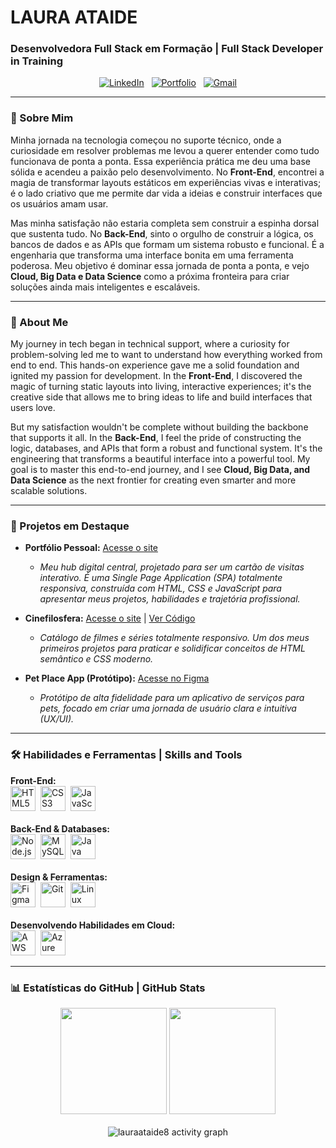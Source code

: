 # LAURA ATAIDE
### Desenvolvedora Full Stack em Formação | Full Stack Developer in Training

<p align="center">
  <a href="https://www.linkedin.com/in/lauraataide91/" target="_blank"><img src="https://img.shields.io/badge/LinkedIn-0077B5?style=for-the-badge&logo=linkedin&logoColor=white" alt="LinkedIn"></a>
  &nbsp;
  <a href="https://lauraataide8.github.io" target="_blank"><img src="https://img.shields.io/badge/Portfólio-97F024?style=for-the-badge&logo=gitea&logoColor=black" alt="Portfolio"></a>
  &nbsp;
  <a href="mailto:lauramartinsataide@gmail.com"><img src="https://img.shields.io/badge/Email-D14836?style=for-the-badge&logo=gmail&logoColor=white" alt="Gmail"></a>
</p>

---

### 👋 Sobre Mim

Minha jornada na tecnologia começou no suporte técnico, onde a curiosidade em resolver problemas me levou a querer entender como tudo funcionava de ponta a ponta. Essa experiência prática me deu uma base sólida e acendeu a paixão pelo desenvolvimento. No **Front-End**, encontrei a magia de transformar layouts estáticos em experiências vivas e interativas; é o lado criativo que me permite dar vida a ideias e construir interfaces que os usuários amam usar.

Mas minha satisfação não estaria completa sem construir a espinha dorsal que sustenta tudo. No **Back-End**, sinto o orgulho de construir a lógica, os bancos de dados e as APIs que formam um sistema robusto e funcional. É a engenharia que transforma uma interface bonita em uma ferramenta poderosa. Meu objetivo é dominar essa jornada de ponta a ponta, e vejo **Cloud, Big Data e Data Science** como a próxima fronteira para criar soluções ainda mais inteligentes e escaláveis.

---

### 👋 About Me

My journey in tech began in technical support, where a curiosity for problem-solving led me to want to understand how everything worked from end to end. This hands-on experience gave me a solid foundation and ignited my passion for development. In the **Front-End**, I discovered the magic of turning static layouts into living, interactive experiences; it's the creative side that allows me to bring ideas to life and build interfaces that users love.

But my satisfaction wouldn't be complete without building the backbone that supports it all. In the **Back-End**, I feel the pride of constructing the logic, databases, and APIs that form a robust and functional system. It's the engineering that transforms a beautiful interface into a powerful tool. My goal is to master this end-to-end journey, and I see **Cloud, Big Data, and Data Science** as the next frontier for creating even smarter and more scalable solutions.

---

### 🚀 Projetos em Destaque

* **Portfólio Pessoal:** [Acesse o site](https://lauraataide8.github.io)
    * *Meu hub digital central, projetado para ser um cartão de visitas interativo. É uma Single Page Application (SPA) totalmente responsiva, construída com HTML, CSS e JavaScript para apresentar meus projetos, habilidades e trajetória profissional.*

* **Cinefilosfera:** [Acesse o site](https://lauraataide8.github.io/cinefilosfera.v2/) | [Ver Código](https://github.com/lauraataide8/cinefilosfera.v2)
    * *Catálogo de filmes e séries totalmente responsivo. Um dos meus primeiros projetos para praticar e solidificar conceitos de HTML semântico e CSS moderno.*

* **Pet Place App (Protótipo):** [Acesse no Figma](https://www.figma.com/proto/Tuu40ijV9A82sYHUUocQ3D/PETPLACE?node-id=156-313&p=f&t=lKJiHIszRP3LTRas-8&scaling=scale-down&content-scaling=responsive&page-id=0%3A1&starting-point-node-id=156%3A313&hide-ui=1)
    * *Protótipo de alta fidelidade para um aplicativo de serviços para pets, focado em criar uma jornada de usuário clara e intuitiva (UX/UI).*

---

### 🛠️ Habilidades e Ferramentas | Skills and Tools

<div align="left">
  <strong>Front-End:</strong><br>
  <img src="https://cdn.jsdelivr.net/gh/devicons/devicon/icons/html5/html5-original.svg" alt="HTML5" width="40" height="40"/>&nbsp;
  <img src="https://cdn.jsdelivr.net/gh/devicons/devicon/icons/css3/css3-original.svg" alt="CSS3" width="40" height="40"/>&nbsp;
  <img src="https://cdn.jsdelivr.net/gh/devicons/devicon/icons/javascript/javascript-original.svg" alt="JavaScript" width="40" height="40"/>
  <br><br>
  <strong>Back-End & Databases:</strong><br>
  <img src="https://cdn.jsdelivr.net/gh/devicons/devicon/icons/nodejs/nodejs-original-wordmark.svg" alt="Node.js" width="40" height="40"/>&nbsp;
  <img src="https://cdn.jsdelivr.net/gh/devicons/devicon/icons/mysql/mysql-original-wordmark.svg" alt="MySQL" width="40" height="40"/>&nbsp;
  <img src="https://cdn.jsdelivr.net/gh/devicons/devicon/icons/java/java-original.svg" alt="Java" width="40" height="40"/>
  <br><br>
  <strong>Design & Ferramentas:</strong><br>
  <img src="https://www.vectorlogo.zone/logos/figma/figma-icon.svg" alt="Figma" width="40" height="40"/>&nbsp;
  <img src="https://cdn.jsdelivr.net/gh/devicons/devicon/icons/git/git-original.svg" alt="Git" width="40" height="40"/>&nbsp;
  <img src="https://cdn.jsdelivr.net/gh/devicons/devicon/icons/linux/linux-original.svg" alt="Linux" width="40" height="40"/>
  <br><br>
  <strong>Desenvolvendo Habilidades em Cloud:</strong><br>
  <img src="https://cdn.jsdelivr.net/gh/devicons/devicon/icons/amazonwebservices/amazonwebservices-original-wordmark.svg" alt="AWS" width="40" height="40"/>&nbsp;
  <img src="https://cdn.jsdelivr.net/gh/devicons/devicon/icons/azure/azure-original.svg" alt="Azure" width="40" height="40"/>
</div>

---

### 📊 Estatísticas do GitHub | GitHub Stats

<div align="center">
  <img height="170" src="https://github-readme-stats.vercel.app/api?username=lauraataide8&show_icons=true&theme=ayu-mirage&include_all_commits=true&count_private=true"/>
  <img height="170" src="https://github-readme-stats.vercel.app/api/top-langs/?username=lauraataide8&layout=compact&langs_count=6&theme=ayu-mirage"/>
  <br><br>
  <img align="center" src="https://github-readme-activity-graph.vercel.app/graph?username=lauraataide8&bg_color=1F2430&color=FFFFFF&line=FF9900&point=FFFFFF&area=true&hide_border=true" alt="lauraataide8 activity graph"/>
</div>
